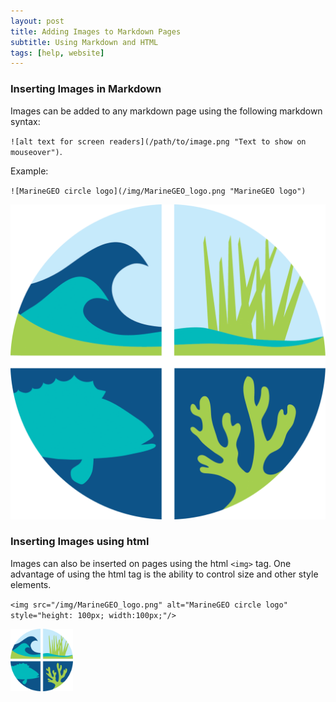 ```yaml
---
layout: post
title: Adding Images to Markdown Pages
subtitle: Using Markdown and HTML
tags: [help, website]
---
```


### Inserting Images in Markdown

Images can be added to any markdown page using the following markdown syntax:

`![alt text for screen readers](/path/to/image.png "Text to show on mouseover")`.

Example:

`![MarineGEO circle logo](/img/MarineGEO_logo.png "MarineGEO logo")`

![MarineGEO circle logo](/img/MarineGEO_logo.png "MarineGEO logo")

### Inserting Images using html

Images can also be inserted on pages using the html `<img>` tag. One advantage of using the html tag is the ability to control size and other style elements.

`<img src="/img/MarineGEO_logo.png" alt="MarineGEO circle logo" style="height: 100px; width:100px;"/>`

<img src="/img/MarineGEO_logo.png" alt="MarineGEO circle logo" style="height: 100px; width:100px;"/>
